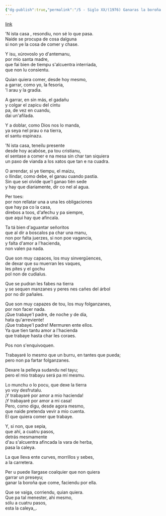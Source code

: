 ```yaml
---
{"dg-publish":true,"permalink":"/5 - Siglo XX/(1976) Ganaras la boroña que comes/","tags":["#Siglo20","a1976","central","Bernardo_Guardado","escrito","Avilés","poema"]}
---
```


[link](https://recuerdodeunpoeta.blogspot.com/)

'N ista casa , resondiu, non sé lo que pasa.  
Naide se procupa de cosa dalguna  
si non ye la cosa de comer y chase.  
  
Y isu, xúrovoslo yo d'antemanu,  
por mio santa madre,  
que fai bien de tiempu s'alcuentra interriada,  
que non lu consientu.  
  
Quian quiera comer, desde hoy mesmo,  
a garrar, como yo, la fesoria,  
'l arau y la gradia.  
  
A garrar, en sin más, el gadañu  
y colgar el zapicu del cintu  
pa, de vez en cuandu,  
dai un'afilada.  
  
Y a doblar, como Dios nos lo manda,  
ya seya nel prau o na tierra,  
el santu espinazu.  
  
'N ista casa, teneilu presente  
desde hoy acabóse, pa tou cristianu,  
el sentase a comer e na mesa sin char tan siquiera  
un paxo de vianda a los xatos que tan e na cuadra.  
  
O arrendar, si ye tiempu, el maizu,  
o llindar, como debe, el ganau cuando pastia.  
Sin que sei olvide que'l ganao tién sede  
y hay que diariamente, dir co nel al agua.  
  
Per toes:  
por non rellatar una a una les obligaciones  
que hay pa co la casa,  
direbos a toos, d'afechu y pa siempre,  
que aqui hay que afincala.  
  
Ta tá bien d'aguantar señoritos  
que al dir a boscalos pa char una manu,  
non por falta juerzes, si non poe vagancia,  
y falta d'amor a l'hacienda,  
non valen pa nada.  
  
Que son muy capaces, los muy sinvergüences,  
de dexar que su muerran les vaques,  
les pites y el gochu  
pol non de cudialus.  
  
Que se pudran les fabes na tierra  
y se sequen manzanes y peres nes cañes del árbol  
por no dir pañales.  
  
Que son muy capazes de tou, los muy folganzanes,  
por non facer nada.  
¡Que trabaye'l padre, de noche y de día,  
hata qu'arreviente!  
¡Que trabaye'l padre! Mermuren ente ellos.  
Ya que tien tantu amor a l'hacienda  
que trabaye hasta char les coraes.  
  
Pos non s'enquivoquen.  
  
Trabayaré lo mesmo que un burru, en tantes que pueda;  
pero non pa fartar folganzanes.  
  
Dexare la pelleya sudandu nel tayu;  
pero el mio trabayu será pa mí mesmu.  
  
Lo munchu o lo pocu, que dexe la tierra  
yo voy desfrutalu.  
¡Y trabayaré por amor a mio hacienda!  
¡Y trabayaré por amor a mi casa!  
Pero, como digu, desde agora mesmo,  
que naide pretenda vevir a mio cuenta.  
El que quiera comer que trabaye.  
  
Y, si non, que sepia,  
que ahí, a cuatru pasos,  
detrás mesmamente  
d'au s'alcuentra afincada la vara de herba,  
pasa la caleya.  
  
La que lleva ente curves, morrillos y sebes,  
a la carretera.  
  
Per u puede llargase coalquier que non quiera  
garrar un preseyu;  
ganar la boroña que come, faciendu por ella.  
  
Que se vaiga, corriendu, quian quiera.  
Que pa tal menester, ahi mesmo,  
sólu a cuatru pasos,  
esta la caleya,,.